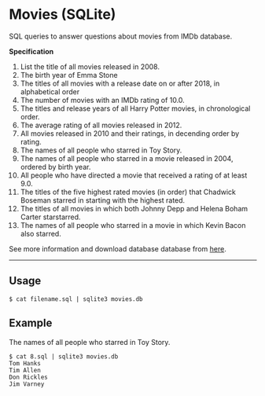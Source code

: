 # Movies (SQLite)

SQL queries to answer questions about movies from IMDb database.

**Specification**

1. List the title of all movies released in 2008.
2. The birth year of Emma Stone
3. The titles of all movies with a release date on or after 2018, in alphabetical order
4. The number of movies with an IMDb rating of 10.0.
5. The titles and release years of all Harry Potter movies, in chronological order.
6. The average rating of all movies released in 2012.
7. All movies released in 2010 and their ratings, in decending order by rating.
8. The names of all people who starred in Toy Story.
9. The names of all people who starred in a movie released in 2004, ordered by birth year.
10. All people who have directed a movie that received a rating of at least 9.0.
11. The titles of the five highest rated movies (in order) that Chadwick Boseman starred in starting with the highest rated.
12. The titles of all movies in which both Johnny Depp and Helena Boham Carter starstarred.
13. The names of all people who starred in a movie in which Kevin Bacon also starred.

See more information and download database database from [here](https://cs50.harvard.edu/x/2020/psets/7/movies/).

---
## Usage
    $ cat filename.sql | sqlite3 movies.db

## Example

The names of all people who starred in Toy Story.

    $ cat 8.sql | sqlite3 movies.db
    Tom Hanks
    Tim Allen
    Don Rickles
    Jim Varney